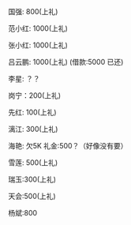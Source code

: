 国强: 800(上礼)

范小红: 1000(上礼)

张小红: 1000(上礼)

吕云鹏: 1000(上礼) (借款:5000 已还)

李星:   ？？


岗宁：200(上礼)

先红: 100(上礼)

漓江: 300(上礼)

海艳: 欠5K  礼金:500？（好像没有要）

雪莲: 500(上礼)

瑞玉:300(上礼)

天会:500(上礼)

杨斌:800






